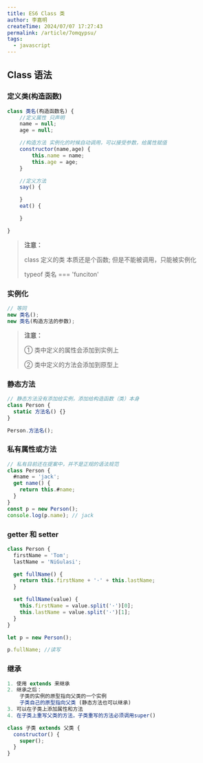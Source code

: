 ```yaml
---
title: ES6 Class 类
author: 李嘉明
createTime: 2024/07/07 17:27:43
permalink: /article/7omqypsu/
tags:
  - javascript
---
```


## Class 语法

### 定义类(构造函数)

```js
class 类名(构造函数名) {
    //定义属性 只声明
    name = null;
    age = null;

    //构造方法 实例化的时候自动调用，可以接受参数，给属性赋值
    constructor(name,age) {
        this.name = name;
        this.age = age;
    }

    //定义方法
    say() {

    }
    eat() {

    }

}
```

> **注意：**
>
> class 定义的类 本质还是个函数; 但是不能被调用，只能被实例化
>
> typeof 类名 === 'funciton'

### 实例化

```js
// 等同
new 类名();
new 类名(构造方法的参数);
```

> **注意：**
>
> ① 类中定义的属性会添加到实例上
>
> ② 类中定义的方法会添加到原型上

### 静态方法

```js
// 静态方法没有添加给实例，添加给构造函数（类）本身
class Person {
  static 方法名() {}
}

Person.方法名();
```

### 私有属性或方法

```js
// 私有目前还在提案中，并不是正规的语法规范
class Person {
  #name = 'jack';
  get name() {
    return this.#name;
  }
}
const p = new Person();
console.log(p.name); // jack
```

### getter 和 setter

```js
class Person {
  firstName = 'Tom';
  lastName = 'NiGulasi';

  get fullName() {
    return this.firstName + '·' + this.lastName;
  }

  set fullName(value) {
    this.firstName = value.split('·')[0];
    this.lastName = value.split('·')[1];
  }
}

let p = new Person();

p.fullName; //读写
```

### 继承

```js
1. 使用 extends 来继承
2. 继承之后：
	子类的实例的原型指向父类的一个实例
	子类自己的原型指向父类 (静态方法也可以继承)
3. 可以在子类上添加属性和方法
4. 在子类上重写父类的方法，子类重写的方法必须调用super()
```

```js
class 子类 extends 父类 {
  constructor() {
    super();
  }
}
```
